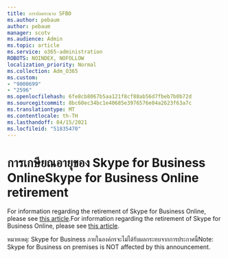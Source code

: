 ```yaml
---
title: การปลดระนาบ SFBO
ms.author: pebaum
author: pebaum
manager: scotv
ms.audience: Admin
ms.topic: article
ms.service: o365-administration
ROBOTS: NOINDEX, NOFOLLOW
localization_priority: Normal
ms.collection: Adm_O365
ms.custom:
- "9000699"
- "2596"
ms.openlocfilehash: 6fe8cb8067b5aa121f8cf88ab56d7fbeb7b0b72d
ms.sourcegitcommit: 8bc60ec34bc1e40685e3976576e04a2623f63a7c
ms.translationtype: MT
ms.contentlocale: th-TH
ms.lasthandoff: 04/15/2021
ms.locfileid: "51835470"
---
```

# <a name="skype-for-business-online-retirement"></a><span data-ttu-id="f01d1-102">การเกษียณอายุของ Skype for Business Online</span><span class="sxs-lookup"><span data-stu-id="f01d1-102">Skype for Business Online retirement</span></span>

<span data-ttu-id="f01d1-103">For information regarding the retirement of Skype for Business Online, please see [this article](https://techcommunity.microsoft.com/t5/Microsoft-Teams-Blog/Skype-for-Business-Online-to-Be-Retired-in-2021/ba-p/777833).</span><span class="sxs-lookup"><span data-stu-id="f01d1-103">For information regarding the retirement of Skype for Business Online, please see [this article](https://techcommunity.microsoft.com/t5/Microsoft-Teams-Blog/Skype-for-Business-Online-to-Be-Retired-in-2021/ba-p/777833).</span></span>

<span data-ttu-id="f01d1-104">หมายเหตุ: Skype for Business ภายในองค์กรจะไม่ได้รับผลกระทบจากการประกาศนี้</span><span class="sxs-lookup"><span data-stu-id="f01d1-104">Note: Skype for Business on premises is NOT affected by this announcement.</span></span> 